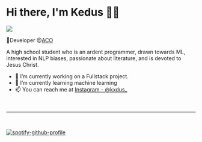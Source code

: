 # Hi there, I'm Kedus 👋🏽
<img src="https://i.ibb.co/JKg3xXV/Git-Hub-Profile-1-2.png">

🔵Developer @[ACO](https://website.smb.company)

A high school student who is an ardent programmer, drawn towards ML, interested in NLP biases, passionate about literature, and is devoted to Jesus Christ.

- 🔭 I’m currently working on a Fullstack project.
- 🌱 I’m currently learning machine learning
- 📫 You can reach me at [Instagram - @kxdus_](https://www.instagram.com/kxdus_/)

<br />
<hr />
<br />

[![spotify-github-profile](https://spotify-github-profile.vercel.app/api/view?uid=venpzxjjli1v9gqm0exomy7et&cover_image=true&theme=default&show_offline=false&background_color=121212&interchange=false)](https://github.com/kittinan/spotify-github-profile)
